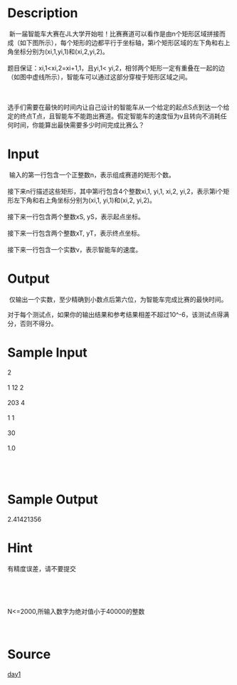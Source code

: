 
# Description

<div class="content"><p> 新一届智能车大赛在JL大学开始啦！比赛赛道可以看作是由n个矩形区域拼接而成（如下图所示），每个矩形的边都平行于坐标轴，第i个矩形区域的左下角和右上角坐标分别为(xi,1,yi,1)和(xi,2,yi,2)。<br/>
<br/>
题目保证：xi,1&lt;xi,2=xi+1,1，且yi,1&lt; yi,2，相邻两个矩形一定有重叠在一起的边（如图中虚线所示），智能车可以通过这部分穿梭于矩形区域之间。</p>
<p><img height="0" alt="" width="0" src="/source/bzoj/2433/img/aHR0cHM6Ly9seWRzeS5jb20vSnVkZ2VPbmxpbmUvdXBsb2FkLzIwMTEwOC8xMTEuanBn.jpg"/><br/>
<br/>
<br/>
选手们需要在最快的时间内让自己设计的智能车从一个给定的起点S点到达一个给定的终点T点，且智能车不能跑出赛道。假定智能车的速度恒为v且转向不消耗任何时间，你能算出最快需要多少时间完成比赛么？</p></div>

# Input

<div class="content"><p> 输入的第一行包含一个正整数n，表示组成赛道的矩形个数。<br/>
<br/>
接下来n行描述这些矩形，其中第i行包含4个整数xi,1, yi,1, xi,2, yi,2，表示第i个矩形左下角和右上角坐标分别为(xi,1, yi,1)和(xi,2, yi,2)。<br/>
<br/>
接下来一行包含两个整数xS, yS，表示起点坐标。<br/>
<br/>
接下来一行包含两个整数xT, yT，表示终点坐标。<br/>
<br/>
接下来一行包含一个实数v，表示智能车的速度。</p></div>

# Output

<div class="content"><p> 仅输出一个实数，至少精确到小数点后第六位，为智能车完成比赛的最快时间。</p>
<p>对于每个测试点，如果你的输出结果和参考结果相差不超过10^-6，该测试点得满分，否则不得分。</p></div>

# Sample Input

<div class="content"><span class="sampledata">2<br/>
<br/>
1 12 2<br/>
<br/>
203 4<br/>
<br/>
1 1<br/>
<br/>
30<br/>
<br/>
1.0<br/>
<br/>
<br/>
<br/>
</span></div>

# Sample Output

<div class="content"><span class="sampledata">2.41421356</span></div>

# Hint

<div class="content"><p></p><p>有精度误差，请不要提交</p><br/>
<p></p><br/>
<p>N&lt;=2000,所输入数字为绝对值小于40000的整数</p><br/>
<p></p><p></p></div>

# Source

<div class="content"><p><a href="problemset.php?search=day1">day1</a></p></div>

